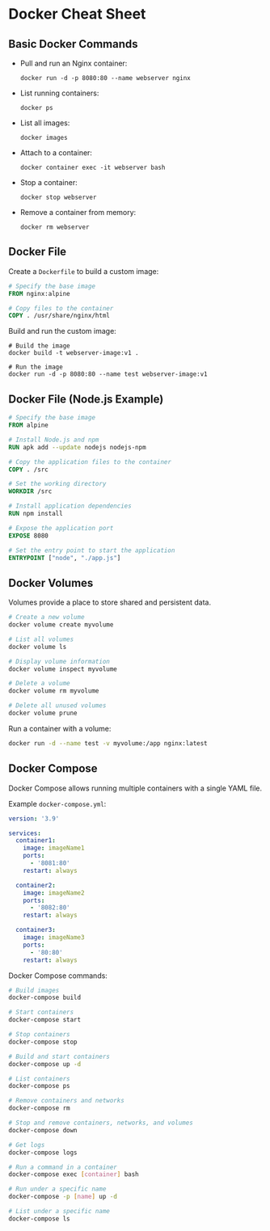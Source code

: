 # Docker Cheat Sheet


## Basic Docker Commands

- Pull and run an Nginx container:
  ```
  docker run -d -p 8080:80 --name webserver nginx
  ```

- List running containers:
  ```
  docker ps
  ```

- List all images:
  ```
  docker images
  ```

- Attach to a container:
  ```
  docker container exec -it webserver bash
  ```

- Stop a container:
  ```
  docker stop webserver
  ```

- Remove a container from memory:
  ```
  docker rm webserver
  ```

## Docker File

Create a `Dockerfile` to build a custom image:

```Dockerfile
# Specify the base image
FROM nginx:alpine

# Copy files to the container
COPY . /usr/share/nginx/html
```

Build and run the custom image:

```
# Build the image
docker build -t webserver-image:v1 .

# Run the image
docker run -d -p 8080:80 --name test webserver-image:v1
```

## Docker File (Node.js Example)

```Dockerfile
# Specify the base image
FROM alpine

# Install Node.js and npm
RUN apk add --update nodejs nodejs-npm

# Copy the application files to the container
COPY . /src

# Set the working directory
WORKDIR /src

# Install application dependencies
RUN npm install

# Expose the application port
EXPOSE 8080

# Set the entry point to start the application
ENTRYPOINT ["node", "./app.js"]
```

## Docker Volumes

Volumes provide a place to store shared and persistent data.

```bash
# Create a new volume
docker volume create myvolume

# List all volumes
docker volume ls

# Display volume information
docker volume inspect myvolume

# Delete a volume
docker volume rm myvolume

# Delete all unused volumes
docker volume prune
```

Run a container with a volume:

```bash
docker run -d --name test -v myvolume:/app nginx:latest
```

## Docker Compose

Docker Compose allows running multiple containers with a single YAML file.

Example `docker-compose.yml`:

```yaml
version: '3.9'

services:
  container1:
    image: imageName1
    ports:
      - '8081:80'
    restart: always

  container2:
    image: imageName2
    ports:
      - '8082:80'
    restart: always

  container3:
    image: imageName3
    ports:
      - '80:80'
    restart: always
```

Docker Compose commands:

```bash
# Build images
docker-compose build

# Start containers
docker-compose start

# Stop containers
docker-compose stop

# Build and start containers
docker-compose up -d

# List containers
docker-compose ps

# Remove containers and networks
docker-compose rm

# Stop and remove containers, networks, and volumes
docker-compose down

# Get logs
docker-compose logs

# Run a command in a container
docker-compose exec [container] bash

# Run under a specific name
docker-compose -p [name] up -d

# List under a specific name
docker-compose ls
```


